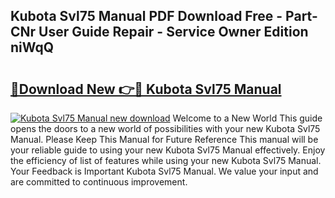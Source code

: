 ## Kubota Svl75 Manual PDF Download Free - Part-CNr User Guide Repair - Service Owner Edition niWqQ

# <h2><a href="http://bc90231.oget.top/?id=Kubota+Svl75+Manual">🔗Download New 👉🔴 Kubota Svl75 Manual</a></h2>

[![Kubota Svl75 Manual new download](https://i.imgur.com/5g1atiW.png)](http://bc90231.oget.top/?id=Kubota+Svl75+Manual)
Welcome to a New World This guide opens the doors to a new world of possibilities with your new Kubota Svl75 Manual. Please Keep This Manual for Future Reference This manual will be your reliable guide to using your new Kubota Svl75 Manual effectively. Enjoy the efficiency of list of features while using your new Kubota Svl75 Manual. Your Feedback is Important Kubota Svl75 Manual. We value your input and are committed to continuous improvement.
